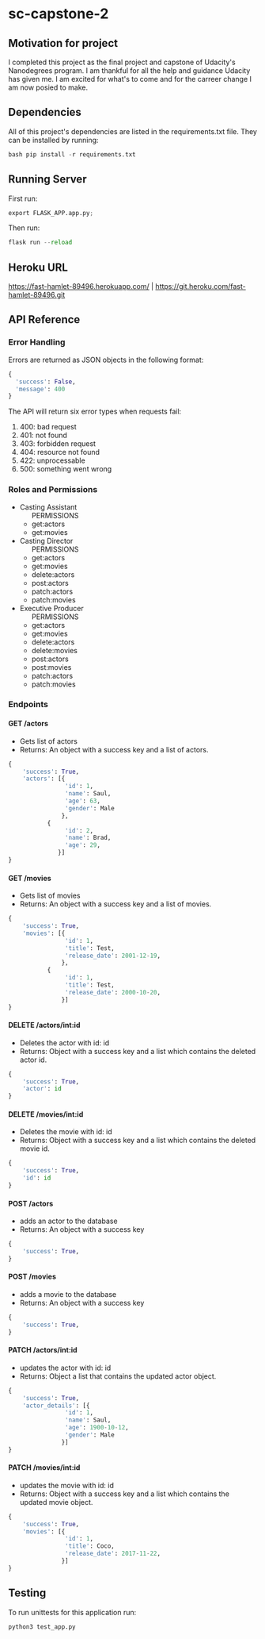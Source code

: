 # sc-capstone-2

## Motivation for project
I completed this project as the final project and capstone of Udacity's Nanodegrees program. I am thankful for all the help and guidance Udacity has given me. I am excited for what's to come and for the carreer change I am now posied to make.

## Dependencies
All of this project's dependencies are listed in the requirements.txt file. They can be installed by running: 
``` python
bash pip install -r requirements.txt 
```

## Running Server
First run:
``` python
export FLASK_APP.app.py;
```
Then run:
``` python
flask run --reload
```

## Heroku URL
https://fast-hamlet-89496.herokuapp.com/ | https://git.heroku.com/fast-hamlet-89496.git

## API Reference
### Error Handling
Errors are returned as JSON objects in the following format:
``` python
{
  'success': False,
  'message': 400
}
```
The API will return six error types when requests fail:
<ol>
  <li>400: bad request</li>
  <li>401: not found</li>
  <li>403: forbidden request</li>
  <li>404: resource not found</li>
  <li>422: unprocessable</li>
  <li>500: something went wrong</li>
 </ol>

### Roles and Permissions
<ul>
  <li>Casting Assistant
    <ul>PERMISSIONS
      <li>get:actors</li>
      <li>get:movies</li>
    </ul>
  </li>
  <li>Casting Director
    <ul>PERMISSIONS
      <li>get:actors</li>
      <li>get:movies</li>
      <li>delete:actors</li>
      <li>post:actors</li>
      <li>patch:actors</li>
      <li>patch:movies</li>
    </ul>
  </li>
  <li>Executive Producer
    <ul>PERMISSIONS
      <li>get:actors</li>
      <li>get:movies</li>
      <li>delete:actors</li>
      <li>delete:movies</li>
      <li>post:actors</li>
      <li>post:movies</li>
      <li>patch:actors</li>
      <li>patch:movies</li>
    </ul>
  </li>
</ul>

### Endpoints
#### GET /actors
- Gets list of actors
- Returns: An object with a success key and a list of actors.
``` python
{
    'success': True,
    'actors': [{
                'id': 1,
                'name': Saul,
                'age': 63,
                'gender': Male
               },
	       {
                'id': 2,
                'name': Brad,
                'age': 29,
              }]
}
```
#### GET /movies
- Gets list of movies
- Returns: An object with a success key and a list of movies.
``` python
{
    'success': True,
    'movies': [{
                'id': 1,
                'title': Test,
                'release_date': 2001-12-19,
               },
	       {
                'id': 1,
                'title': Test,
                'release_date': 2000-10-20,
               }]
}
```

#### DELETE /actors/int:id
- Deletes the actor with id: id
- Returns: Object with a success key and a list which contains the deleted actor id.
``` python
{
    'success': True,
    'actor': id
}
```
#### DELETE /movies/int:id
- Deletes the movie with id: id
- Returns: Object with a success key and a list which contains the deleted movie id.
``` python
{
    'success': True,
    'id': id
}
```
#### POST /actors
- adds an actor to the database
- Returns: An object with a success key
``` python
{
    'success': True,
}
```

#### POST /movies
- adds a movie to the database
- Returns: An object with a success key
``` python
{
    'success': True,
}
```

#### PATCH /actors/int:id
- updates the actor with id: id
- Returns: Object a list that contains the updated actor object.
``` python
{
    'success': True,
    'actor_details': [{
                'id': 1,
                'name': Saul,
                'age': 1900-10-12,
                'gender': Male
               }]
}
```
#### PATCH /movies/int:id
- updates the movie with id: id
- Returns: Object with a success key and a list which contains the updated movie object.
``` python
{
    'success': True,
    'movies': [{
                'id': 1,
                'title': Coco,
                'release_date': 2017-11-22,
               }]
}

```

## Testing
To run unittests for this application run:

``` python
python3 test_app.py
```
